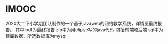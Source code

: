 # IMOOC
2020大二下小学期团队制作的一个基于javaweb的网络教学系统，详情见最终报告。
其中 
pdf为最终报告
zip中为用elipse写的java代码-包括前端和后端
sql中为建库数据，所选数据库为mysql
